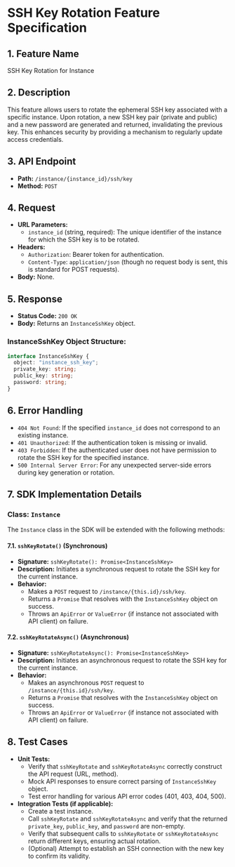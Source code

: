 # SSH Key Rotation Feature Specification

## 1. Feature Name
SSH Key Rotation for Instance

## 2. Description
This feature allows users to rotate the ephemeral SSH key associated with a specific instance. Upon rotation, a new SSH key pair (private and public) and a new password are generated and returned, invalidating the previous key. This enhances security by providing a mechanism to regularly update access credentials.

## 3. API Endpoint
- **Path:** `/instance/{instance_id}/ssh/key`
- **Method:** `POST`

## 4. Request
- **URL Parameters:**
    - `instance_id` (string, required): The unique identifier of the instance for which the SSH key is to be rotated.
- **Headers:**
    - `Authorization`: Bearer token for authentication.
    - `Content-Type`: `application/json` (though no request body is sent, this is standard for POST requests).
- **Body:** None.

## 5. Response
- **Status Code:** `200 OK`
- **Body:** Returns an `InstanceSshKey` object.

### InstanceSshKey Object Structure:
```typescript
interface InstanceSshKey {
  object: "instance_ssh_key";
  private_key: string;
  public_key: string;
  password: string;
}
```

## 6. Error Handling
- `404 Not Found`: If the specified `instance_id` does not correspond to an existing instance.
- `401 Unauthorized`: If the authentication token is missing or invalid.
- `403 Forbidden`: If the authenticated user does not have permission to rotate the SSH key for the specified instance.
- `500 Internal Server Error`: For any unexpected server-side errors during key generation or rotation.

## 7. SDK Implementation Details

### Class: `Instance`
The `Instance` class in the SDK will be extended with the following methods:

#### 7.1. `sshKeyRotate()` (Synchronous)
- **Signature:** `sshKeyRotate(): Promise<InstanceSshKey>`
- **Description:** Initiates a synchronous request to rotate the SSH key for the current instance.
- **Behavior:**
    - Makes a `POST` request to `/instance/{this.id}/ssh/key`.
    - Returns a `Promise` that resolves with the `InstanceSshKey` object on success.
    - Throws an `ApiError` or `ValueError` (if instance not associated with API client) on failure.

#### 7.2. `sshKeyRotateAsync()` (Asynchronous)
- **Signature:** `sshKeyRotateAsync(): Promise<InstanceSshKey>`
- **Description:** Initiates an asynchronous request to rotate the SSH key for the current instance.
- **Behavior:**
    - Makes an asynchronous `POST` request to `/instance/{this.id}/ssh/key`.
    - Returns a `Promise` that resolves with the `InstanceSshKey` object on success.
    - Throws an `ApiError` or `ValueError` (if instance not associated with API client) on failure.

## 8. Test Cases
- **Unit Tests:**
    - Verify that `sshKeyRotate` and `sshKeyRotateAsync` correctly construct the API request (URL, method).
    - Mock API responses to ensure correct parsing of `InstanceSshKey` object.
    - Test error handling for various API error codes (401, 403, 404, 500).
- **Integration Tests (if applicable):**
    - Create a test instance.
    - Call `sshKeyRotate` and `sshKeyRotateAsync` and verify that the returned `private_key`, `public_key`, and `password` are non-empty.
    - Verify that subsequent calls to `sshKeyRotate` or `sshKeyRotateAsync` return different keys, ensuring actual rotation.
    - (Optional) Attempt to establish an SSH connection with the new key to confirm its validity.
